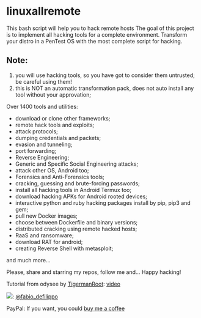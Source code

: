 # linuxallremote
This bash script will help you to hack remote hosts 
The goal of this project is to implement all hacking tools for a complete environment.
Transform your distro in a PenTest OS with the most complete script for hacking.

## Note:
1. you will use hacking tools, so you have got to consider them untrusted; be careful using them!
2. this is NOT an automatic transformation pack, does not auto install any tool without your approvation;

Over 1400 tools and utilities:
- download or clone other frameworks;
- remote hack tools and exploits;
- attack protocols;
- dumping credentials and packets;
- evasion and tunneling;
- port forwarding;
- Reverse Engineering;
- Generic and Specific Social Engineering attacks;
- attack other OS, Android too;
- Forensics and Anti-Forensics tools;
- cracking, guessing and brute-forcing passwords;
- install all hacking tools in Android Termux too;
- download hacking APKs for Android rooted devices;
- interactive python and ruby hacking packages install by pip, pip3 and gem;
- pull new Docker images;
- choose between Dockerfile and binary versions;
- distributed cracking using remote hacked hosts;
- RaaS and ransomware;
- download RAT for android;
- creating Reverse Shell with metasploit;

and much more...

Please, share and starring my repos, follow me and... Happy hacking!

Tutorial from odysee by <a href="https://odysee.com/@Tigermanroot:b">TigermanRoot</a>: <a href="https://odysee.com/@Tigermanroot:b/Iinuxallremote:e">video</a>

<img src="https://cdn.cms-twdigitalassets.com/content/dam/developer-twitter/images/Twitter_logo_blue_32.png"></img>: <a href="https://twitter.com/fabio_defilippo">@fabio_defilippo</a>

PayPal: If you want, you could <a href="https://www.paypal.com/donate?hosted_button_id=559D4CJB84KQJ">buy me a coffee</a>
